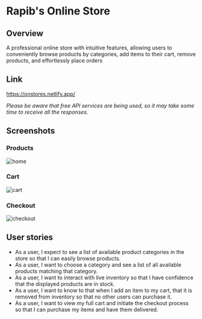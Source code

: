 # Rapib's Online Store

## Overview

A professional online store with intuitive features, allowing users to conveniently browse products by categories, add items to their cart, remove products, and effortlessly place orders

## Link

<https://onstores.netlify.app/>

*Please be aware that free API services are being used, so it may take some time to receive all the responses.*

## Screenshots

### Products
![home](https://github.com/Rapib/online-store/assets/120158188/a13d6318-0541-4891-8441-132daac409dd)

### Cart
![cart](https://github.com/Rapib/online-store/assets/120158188/e47c9723-77c7-4134-8d12-210b41feb080)

### Checkout
![checkout](https://github.com/Rapib/online-store/assets/120158188/d94aed55-c334-47e9-8a88-7cedf93f606c)


## User stories

- As a user, I expect to see a list of available product categories in the store so that I can easily browse products.
- As a user, I want to choose a category and see a list of all available products matching that category.
- As a user, I want to interact with live inventory so that I have confidence that the displayed products are in stock.
- As a user, I want to know to that when I add an item to my cart, that it is removed from inventory so that no other users can purchase it.
- As a user, I want to view my full cart and initiate the checkout process so that I can purchase my items and have them delivered.
